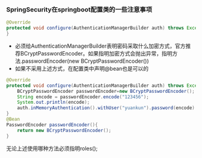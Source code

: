 ### SpringSecurity在springboot配置类的一些注意事项

```java
@Override
protected void configure(AuthenticationManagerBuilder auth) throws Exception { auth.inMemoryAuthentication().passwordEncoder(new BCryptPasswordEncoder()).withUser("yuankun").password(new BCryptPasswordEncoder().encode("123456")).roles("SuperAdmin");
}
```

- 必须给AuthenticationManagerBuilder表明密码采取什么加密方式，官方推荐BCryptPasswordEncoder。如果指明加密方式会抛出异常，指明方法.passwordEncoder(new BCryptPasswordEncoder())
- 如果不采用上述方式，在配置类中声明@bean也是可以的

```java
@Override
protected void configure(AuthenticationManagerBuilder auth) throws Exception {
    BCryptPasswordEncoder passwordEncoder=new BCryptPasswordEncoder();
    String encode = passwordEncoder.encode("123456");
    System.out.println(encode);
    auth.inMemoryAuthentication().withUser("yuankun").password(encode).roles("SuperAdmin");
}
@Bean
PasswordEncoder passwordEncoder(){
    return new BCryptPasswordEncoder();
}
```

无论上述使用哪种方法必须指明roles();